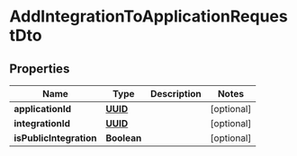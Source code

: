 # AddIntegrationToApplicationRequestDto

## Properties
Name | Type | Description | Notes
------------ | ------------- | ------------- | -------------
**applicationId** | [**UUID**](UUID.md) |  |  [optional]
**integrationId** | [**UUID**](UUID.md) |  |  [optional]
**isPublicIntegration** | **Boolean** |  |  [optional]
